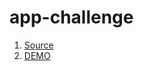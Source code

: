 # app-challenge

1. [Source](https://github.com/xchen182/app-challenge/blob/master/app%20challenge.html)
2. [DEMO](https://xchen182.github.io/app-challenge/)
